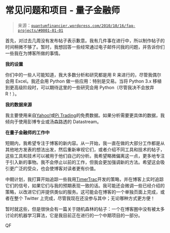 <!--yml

类别：未分类

日期：2024-05-18 14:02:01

-->

# 常见问题和项目 - 量子金融师

> 来源：[`quantumfinancier.wordpress.com/2010/10/16/faq-projects/#0001-01-01`](https://quantumfinancier.wordpress.com/2010/10/16/faq-projects/#0001-01-01)

首先，对过去几周没有发布帖子表示歉意。我有几件事在进行中，所以制作帖子的时间稍微不够了。暂时，我想回答一些经常通过电子邮件问我的问题，并告诉你们一些我在为博客所做的事情。

**我的设置**

你们中的一些人可能知道，我大多数分析和研究都是用 R 来进行的，尽管我偶尔会用 Excel。我还会用 Python 做一些应用：特别是交易。当将 Python 3.x 移植到更高级阶段时，可以期待这里的一些研究会用 Python（尽管我决不会放弃 R！）。

**我的数据来源**

我主要使用来自[Yahoo!](http://finance.yahoo.com/)或[Pi Trading](http://pitrading.com/free_market_data.htm)的免费数据。如果分析需要更具体的数据，我倾向于使用彭博专业或汤森路透的 Datastream。

**在量子金融师的工作中**

短期内，我希望专注于博客的新内容。从一开始，我一直在做的大部分工作都是从其他地方发表的想法出发，然后重新审视它们，或者介绍不同工具和技术的帖子，这些工具和技术可以被用于他们自己的分析。我希望略微偏离这一点，更多地专注于引入新的事物。我不会停止以前的工作，但我会更加强调新的方法。希望这会吸引更广泛的受众，也会使博客对读者更有价值。

中期计划，我打算开始追踪一些我用[TimerTrac](http://www.timertrac.com/Public/Default.asp)开发的策略，并在博客上实时追踪它们的信号，如果它们与我的预期表现一致的话。我可能还会微调一些已经介绍的策略，以改进它们并提供类似的服务。这可能会在博客的一个单独页面上完成，或者在整个 Twitter 上完成，尽管我现在还没参与其中；无论哪种方式更方便！

暂时就这些，但是很快会有一篇关于随机森林的帖子：一个在博客圈中没有被太多讨论的机器学习算法，它是我目前正在进行的一个中期项目的一部分。

QF
